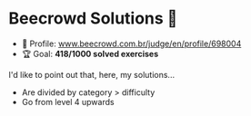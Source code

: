 # Beecrowd Solutions 🐝

* 👤 Profile: www.beecrowd.com.br/judge/en/profile/698004
* 🏆 Goal: **418/1000 solved exercises**

I'd like to point out that, here, my solutions...

* Are divided by category > difficulty
* Go from level 4 upwards
